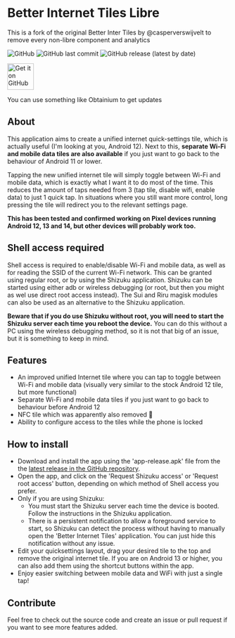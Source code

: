 # Better Internet Tiles Libre

This is a fork of the original Better Inter Tiles by @casperverswijvelt to remove every non-libre component and analytics

<img alt="GitHub" src="https://img.shields.io/github/license/D3SOX/Better-Internet-Tiles-Libre"> <img alt="GitHub last commit" src="https://img.shields.io/github/last-commit/D3SOX/Better-Internet-Tiles-Libre"> <img alt="GitHub release (latest by date)" src="https://img.shields.io/github/v/release/D3SOX/Better-Internet-Tiles-Libre">
</a>

<a href="https://img.shields.io/github/v/release/D3SOX/Better-Internet-Tiles-Libre/releases"><img alt="Get it on GitHub" src="https://github.com/D3SOX/Better-Internet-Tiles-Libre/releases" height=60px /></a></a>

You can use something like Obtainium to get updates

## About

This application aims to create a unified internet quick-settings tile, which is actually useful (I'm looking at you, Android 12). Next to this, **separate Wi-Fi and mobile data tiles are also available** if you just want to go back to the behaviour of Android 11 or lower.

Tapping the new unified internet tile will simply toggle between Wi-Fi and mobile data, which is exactly what I want it to do most of the time. This reduces the amount of taps needed from 3 (tap tile, disable wifi, enable data) to just 1 quick tap. In situations where you still want more control, long pressing the tile will redirect you to the relevant settings page.

**This has been tested and confirmed working on Pixel devices running Android 12, 13 and 14, but other devices will probably work too.**

## Shell access required
Shell access is required to enable/disable Wi-Fi and mobile data, as well as for reading the SSID of the current Wi-Fi network. This can be granted using regular root, or by using the Shizuku application. Shizuku can be started using either adb or wireless debugging (or root, but then you might as wel use direct root access instead). The Sui and Riru magisk modules can also be used as an alternative to the Shizuku application.

**Beware that if you do use Shizuku without root, you will need to start the Shizuku server each time you reboot the device.** You can do this without a PC using the wireless debugging method, so it is not that big of an issue, but it is something to keep in mind.

## Features
- An improved unified Internet tile where you can tap to toggle between Wi-Fi and mobile data (visually very similar to the stock Android 12 tile, but more functional)
- Separate Wi-Fi and mobile data tiles if you just want to go back to behaviour before Android 12
- NFC tile which was apparently also removed 🤷
- Ability to configure access to the tiles while the phone is locked

## How to install
- Download and install the app using the 'app-release.apk' file from the the [latest release in the GitHub repository](https://github.com/D3SOX/Better-Internet-Tiles-Libre/releases).
- Open the app, and click on the 'Request Shizuku access' or 'Request root access' button, depending on which method of Shell access you prefer.
- Only if you are using Shizuku:
  - You must start the Shizuku server each time the device is booted. Follow the instructions in the Shizuku application.
  - There is a persistent notification to allow a foreground service to start, so Shizuku can detect the process without having to manually open the 'Better Internet Tiles' application. You can just hide this notification without any issue.
- Edit your quicksettings layout, drag your desired tile to the top and remove the original internet tile.
If you are on Android 13 or higher, you can also add them using the shortcut buttons within the app.
- Enjoy easier switching between mobile data and WiFi with just a single tap!

## Contribute
Feel free to check out the source code and create an issue or pull request if you want to see more features added.
